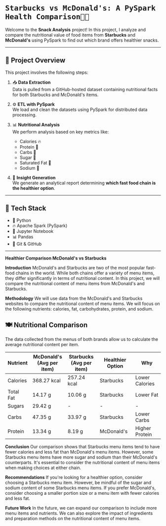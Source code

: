 # `Starbucks vs McDonald's: A PySpark Health Comparison🍟🥤`

Welcome to the **Snack Analysis** project! In this project, I analyze and compare the nutritional value of food items from **Starbucks** and **McDonald's** using PySpark to find out which brand offers healthier snacks.

---

## 📌 Project Overview

This project involves the following steps:

1. 📥 **Data Extraction**  
   Data is pulled from a GitHub-hosted dataset containing nutritional facts for both Starbucks and McDonald's items.

2. ⚙️ **ETL with PySpark**  
   We load and clean the datasets using PySpark for distributed data processing.

3. 📊 **Nutritional Analysis**  
   We perform analysis based on key metrics like:
   - Calories 🔥
   - Protein 🍗
   - Carbs 🍞
   - Sugar 🍬
   - Saturated Fat 🧈
   - Sodium 🧂

4. 🧠 **Insight Generation**  
   We generate an analytical report determining **which fast food chain is the healthier option**.

---

## 🧪 Tech Stack

- 🐍 Python
- 🔥 Apache Spark (PySpark)
- 📓 Jupyter Notebook
- 📊 Pandas
- 📁 Git & GitHub

---

**Healthier Comparison McDonald's vs Starbucks**

**Introduction**
McDonald's and Starbucks are two of the most popular fast-food chains in the world. While both chains offer a variety of menu items, they differ significantly in terms of nutritional content. In this project, we will compare the nutritional content of menu items from McDonald's and Starbucks.

**Methodology**
We will use data from the McDonald's and Starbucks websites to compare the nutritional content of menu items. We will focus on the following nutrients: calories, fat, carbohydrates, protein, and sodium.

## 🍽 Nutritional Comparison

The data collected from the menus of both brands allow us to calculate the average nutritional content per item.

| **Nutrient** | **McDonald's<br>(Avg per item)** | **Starbucks<br>(Avg per item)** | **Healthier Option** | **Why**           |
|--------------|------------------------------|-------------------------------|-----------------------|-------------------|
| Calories     | 368.27 kcal                  | 257.24 kcal                   | Starbucks             | Lower Calories    |
| Total Fat    | 14.17 g                      | 10.06 g                       | Starbucks             | Lower Fat         |
| Sugars       | 29.42 g                      | -                             | -                     | -                 |
| Carbs        | 47.35 g                      | 33.97 g                       | Starbucks             | Lower Carbs       |
| Protein      | 13.34 g                      | 8.19 g                        | McDonald's            | Higher Protein    |


**Conclusion**
Our comparison shows that Starbucks menu items tend to have fewer calories and less fat than McDonald's menu items. However, some Starbucks menu items have more sugar and sodium than their McDonald's counterparts. It's essential to consider the nutritional content of menu items when making choices at either chain.

**Recommendations**
If you're looking for a healthier option, consider choosing a Starbucks menu item. However, be mindful of the sugar and sodium content of some Starbucks menu items. If you prefer McDonald's, consider choosing a smaller portion size or a menu item with fewer calories and less fat.

**Future Work**
In the future, we can expand our comparison to include more menu items and nutrients. We can also explore the impact of ingredients and preparation methods on the nutritional content of menu items.
